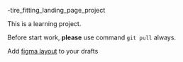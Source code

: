  -tire_fitting_landing_page_project

This is a learning project.

Before start work, **please** use command `git pull` always. 

Add [figma layout](https://www.figma.com/file/Jog5d75zjGbM9rEf54Dz2p/Untitled-(Copy)-(Copy)?node-id=0%3A1&t=93EBalFX8fNkalqQ-0) to your drafts

